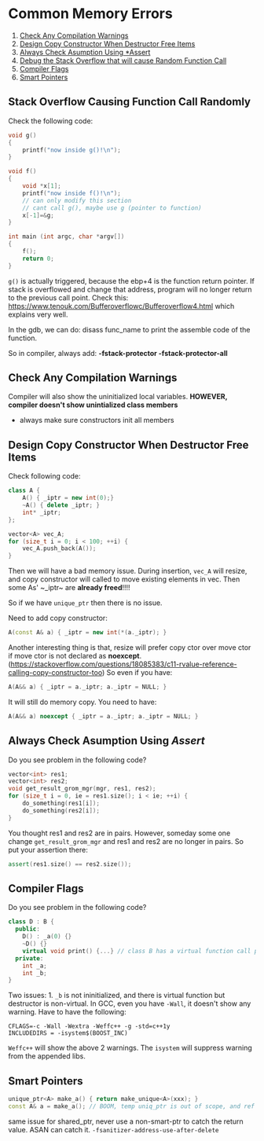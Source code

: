 # Common Memory Errors
1. [Check Any Compilation Warnings](#Check-Any-Compilation-Warnings)
2. [Design Copy Constructor When Destructor Free Items](#Design-Copy-Constructor-When-Destructor-Free-Items)
3. [Always Check Asumption Using *Assert](#Always-Check-Asumption-Using-*Assert)
4. [Debug the Stack Overflow that will cause Random Function Call](#stackoverflow)
5. [Compiler Flags](#compiler-flags)
6. [Smart Pointers](#smart-pointers)

## <a name="stackoverflow"/>Stack Overflow Causing Function Call Randomly
Check the following code:

```c++
void g()
{
    printf("now inside g()!\n");
}

void f()
{   
    void *x[1];
    printf("now inside f()!\n");
    // can only modify this section
    // cant call g(), maybe use g (pointer to function)
    x[-1]=&g;
}

int main (int argc, char *argv[])
{
    f();
    return 0;
}
```
`g()` is actually triggered, because the ebp+4 is the function return pointer. If stack is overflowed and change that address, program will no longer return to the previous call point. Check this: https://www.tenouk.com/Bufferoverflowc/Bufferoverflow4.html which explains very well. 

In the gdb, we can do: disass func_name to print the assemble code of the function.

So in compiler, always add: **-fstack-protector -fstack-protector-all** 


## Check Any Compilation Warnings

Compiler will also show the uninitialized local variables.
**HOWEVER, compiler doesn't show unintialized class members**

- always make sure constructors init all members

## Design Copy Constructor When Destructor Free Items

Check following code:

```c++
class A {
	A() { _iptr = new int(0);}
	~A() { delete _iptr; }
	int* _iptr;
};

vector<A> vec_A;
for (size_t i = 0; i < 100; ++i) {
	vec_A.push_back(A());
}
```

Then we will have a bad memory issue. During insertion, `vec_A` will resize, and copy constructor will called to move existing elements in vec. Then some As' ~_iptr~ are **already freed**!!!!

So if we have `unique_ptr` then there is no issue.

Need to add copy constructor:
```c++
A(const A& a) { _iptr = new int(*(a._iptr); }
```

Another interesting thing is that, resize will prefer copy ctor over move ctor if move ctor is not declared as **noexcept**. (https://stackoverflow.com/questions/18085383/c11-rvalue-reference-calling-copy-constructor-too) So even if you have:
```c++
A(A&& a) { _iptr = a._iptr; a._iptr = NULL; }
```
It will still do memory copy. You need to have:
```c++
A(A&& a) noexcept { _iptr = a._iptr; a._iptr = NULL; }
```

## Always Check Asumption Using *Assert*

Do you see problem in the following code? 
```c++
vector<int> res1;
vector<int> res2;
void get_result_grom_mgr(mgr, res1, res2);
for (size_t i = 0, ie = res1.size(); i < ie; ++i) {
	do_something(res1[i]);
	do_something(res2[i]);
}
```
You thought res1 and res2 are in pairs. However, someday some one change `get_result_grom_mgr` and res1 and res2 are no longer in pairs. So put your assertion there:

```c++
assert(res1.size() == res2.size());
```
## Compiler Flags

Do you see problem in the following code? 
```c++
class D : B {
  public:
    D() : _a(0) {}
    ~D() {}
    virtual void print() {...} // class B has a virtual function call print
  private:
    int _a;
    int _b;
}
```
Two issues: 1. `_b` is not ininitialized, and there is virtual function but destructor is non-virtual. In GCC, even you have `-Wall`, it doesn't show any warning. Have to have the following:
```make
CFLAGS=-c -Wall -Wextra -Weffc++ -g -std=c++1y
INCLUDEDIRS = -isystem$(BOOST_INC)
```

`Weffc++` will show the above 2 warnings. The `isystem` will suppress warning from the appended libs. 

## Smart Pointers
```c++
unique_ptr<A> make_a() { return make_unique<A>(xxx); }
const A& a = make_a(); // BOOM, temp uniq_ptr is out of scope, and ref to unknown now
```
same issue for shared_ptr, never use a non-smart-ptr to catch the return value. ASAN can catch it. `-fsanitizer-address-use-after-delete`
